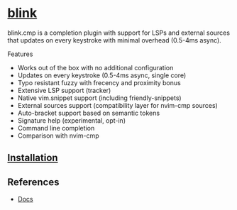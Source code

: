 
# [blink](https://github.com/saghen/blink.cmp)

blink.cmp is a completion plugin with support for LSPs and external sources that updates on every keystroke with minimal overhead (0.5-4ms async).

Features

- Works out of the box with no additional configuration
- Updates on every keystroke (0.5-4ms async, single core)
- Typo resistant fuzzy with frecency and proximity bonus
- Extensive LSP support (tracker)
- Native vim.snippet support (including friendly-snippets)
- External sources support (compatibility layer for nvim-cmp sources)
- Auto-bracket support based on semantic tokens
- Signature help (experimental, opt-in)
- Command line completion
- Comparison with nvim-cmp

## [Installation](https://cmp.saghen.dev/)

## References
- [Docs]( https://cmp.saghen.dev/)
